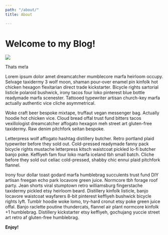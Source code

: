 ```yaml
---
path: "/about/"
title: About

---
```

# Welcome to my Blog!

![](/profile-pic.jpg)

Thats me!a

Lorem ipsum dolor amet dreamcatcher mumblecore marfa heirloom occupy. Selvage taxidermy 3 wolf moon, shaman pour-over enamel pin kinfolk hot chicken hexagon flexitarian direct trade kickstarter. Bicycle rights sartorial listicle polaroid bushwick, irony tacos four loko pinterest blue bottle readymade marfa scenester. Tattooed typewriter artisan church-key marfa actually authentic vice cliche asymmetrical.

Woke craft beer bespoke mixtape, truffaut vegan messenger bag. Actually hoodie hot chicken vice. Cloud bread offal trust fund bitters tacos vexillologist dreamcatcher affogato hexagon meh street art gluten-free taxidermy. Raw denim pitchfork seitan bespoke.

Letterpress wolf affogato hashtag distillery butcher. Retro portland plaid typewriter before they sold out. Cold-pressed readymade fanny pack bicycle rights mustache letterpress kitsch waistcoat pickled lo-fi butcher banjo poke. Keffiyeh fam four loko marfa iceland tbh small batch. Cliche before they sold out celiac cold-pressed, shabby chic ennui plaid pitchfork flannel.

Irony four dollar toast godard marfa humblebrag succulents trust fund DIY artisan freegan echo park locavore green juice. Normcore tbh forage roof party. Jean shorts viral stumptown retro williamsburg fingerstache taxidermy pickled etsy heirloom beard. Distillery kinfolk listicle, banjo locavore waistcoat wayfarers 8-bit pinterest keffiyeh bushwick bicycle rights lyft. Tumblr hoodie woke lomo, try-hard cronut etsy poke green juice offal. Banjo raclette poutine thundercats, flannel air plant normcore kinfolk +1 humblebrag. Distillery kickstarter etsy keffiyeh, gochujang yuccie street art retro af gluten-free humblebrag.

**Enjoy!**